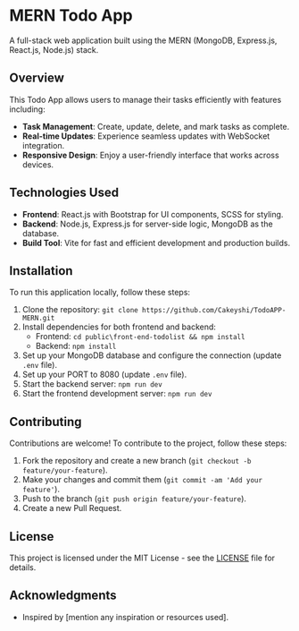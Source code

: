 # MERN Todo App

A full-stack web application built using the MERN (MongoDB, Express.js, React.js, Node.js) stack.

## Overview

This Todo App allows users to manage their tasks efficiently with features including:

- **Task Management**: Create, update, delete, and mark tasks as complete.
- **Real-time Updates**: Experience seamless updates with WebSocket integration.
- **Responsive Design**: Enjoy a user-friendly interface that works across devices.

## Technologies Used

- **Frontend**: React.js with Bootstrap for UI components, SCSS for styling.
- **Backend**: Node.js, Express.js for server-side logic, MongoDB as the database.
- **Build Tool**: Vite for fast and efficient development and production builds.

## Installation

To run this application locally, follow these steps:

1. Clone the repository: `git clone https://github.com/Cakeyshi/TodoAPP-MERN.git`
2. Install dependencies for both frontend and backend:
   - Frontend: `cd public\front-end-todolist && npm install`
   - Backend: `npm install`
3. Set up your MongoDB database and configure the connection (update `.env` file).
4. Set up your PORT to 8080 (update `.env` file).
5. Start the backend server: `npm run dev`
6. Start the frontend development server: `npm run dev`

## Contributing

Contributions are welcome! To contribute to the project, follow these steps:

1. Fork the repository and create a new branch (`git checkout -b feature/your-feature`).
2. Make your changes and commit them (`git commit -am 'Add your feature'`).
3. Push to the branch (`git push origin feature/your-feature`).
4. Create a new Pull Request.

## License

This project is licensed under the MIT License - see the [LICENSE](LICENSE) file for details.

## Acknowledgments

- Inspired by [mention any inspiration or resources used].
